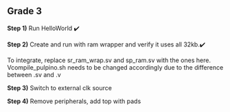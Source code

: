 ## Grade 3

**Step 1)** Run HelloWorld ✔️

**Step 2)** Create and run with ram wrapper and verify it uses all 32kb.✔️

To integrate, replace sr_ram_wrap.sv and sp_ram.sv with the ones here. Vcompile_pulpino.sh needs to be changed accordingly due to the difference between .sv and .v

**Step 3)** Switch to external clk source

**Step 4)** Remove peripherals, add top with pads
